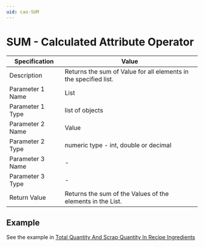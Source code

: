 ```yaml
---
uid: cao-SUM
---
```


# SUM - Calculated Attribute Operator

| Specification         | Value                                                        |
| --------------------- | ------------------------------------------------------------ |
| Description           | Returns the sum of Value for all elements in the specified list.           |
| Parameter 1 Name      | List                                                     |
| Parameter 1 Type      | list of objects                                    |
| Parameter 2 Name      | Value                                                          |
| Parameter 2 Type      | numeric type - int, double or decimal                                                            |
| Parameter 3 Name      | -                                                            |
| Parameter 3 Type      | -                                                            |
| Return Value          | Returns the sum of the Values of the elements in the List.                                                     |

## Example
See the example in [Total Quantity And Scrap Quantity In Recipe Ingredients](../examples/TotalQuantityAndScrapQuantityInRecipeIngredients.md)
